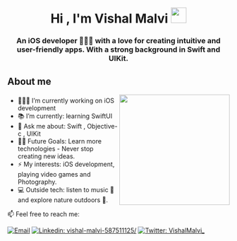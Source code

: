 <h1 align="center"><b>Hi , I'm Vishal Malvi </b><img src="https://media.giphy.com/media/hvRJCLFzcasrR4ia7z/giphy.gif" width="35"></h1>

<h3 align="center"> An iOS developer 🧑🏽‍💻 with a love for creating intuitive and user-friendly apps. With a strong background in Swift and UIKit. </h3>

## **About me**
<picture> <img align="right" src="https://user-images.githubusercontent.com/97470591/211007344-adf1cb3d-93d9-447a-af88-29403126c5c1.gif" width = 250px></picture>

### 
- 🧑🏽‍💻 I’m currently working on iOS development
- 📚 I’m currently: learning SwiftUI
- 💬 Ask me about: Swift , Objective-c , UIKit
- 💪🏼 Future Goals: Learn more technologies - Never stop creating new ideas.
- ⚡ My interests: iOS development, playing video games and Photography.
- 💻 Outside tech:  listen to music 🎵 and explore nature outdoors 🌴.

📫  Feel free to reach me:

[![Email](https://img.shields.io/badge/Email-%40vishal7malvi@gmail.com%20-blue)](mailto:vishal7malvi@gmail.com?)
[![Linkedin: vishal-malvi-587511125/](https://img.shields.io/badge/-VishalMalvi-blue?style=flat-square&logo=Linkedin&logoColor=white&link=https://www.linkedin.com/in/vishal-malvi-587511125/)](https://www.linkedin.com/in/vishal-malvi-587511125/)
[![Twitter: VishalMalvi_](https://img.shields.io/twitter/follow/VishalMalvi_?style=social)](https://twitter.com/VishalMalvi_)
